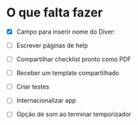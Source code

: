 # O que falta fazer

- [X] Campo para inserir nome do Diver:
- [ ] Escrever páginas de help
- [ ] Compartilhar checklist pronto como PDF
- [ ] Receber um template compartilhado
- [ ] Criar testes
- [ ] Internacionalizar app
- [ ] Opção de som ao terminar temporizador
 